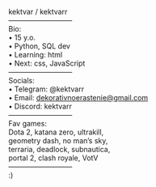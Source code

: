 kektvar / kektvarr<br/>
—————————<br/>
Bio: <br/>
    • 15 y.o.<br/>
    • Python, SQL dev<br/>
    • Learning: html<br/>
    • Next: css, JavaScript<br/>
—————————<br/>
Socials:<br/>
    • Telegram: @kektvarr<br/>
    • Email: dekorativnoerastenie@gmail.com<br/>
    • Discord: kektvarr<br/>
—————————<br/>
Fav games:<br/>
    Dota 2, katana zero, ultrakill,  <br/>
    geometry dash, no man’s sky,<br/>
    terraria, deadlock, subnautica,<br/>
    portal 2, clash royale, VotV<br/>
—————————<br/>
:)
